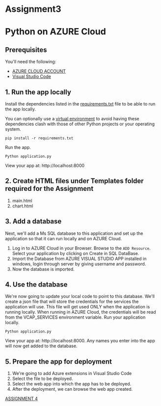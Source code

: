 # Assignment3
# Python on AZURE Cloud



## Prerequisites

You'll need the following:
* [AZURE CLOUD ACCOUNT](https://portal.azure.com/#home)
* [Visual Studio Code](https://code.visualstudio.com/download)


## 1. Run the app locally

Install the dependencies listed in the [requirements.txt](https://pip.readthedocs.io/en/stable/user_guide/#requirements-files) file to be able to run the app locally.

You can optionally use a [virtual environment](https://packaging.python.org/installing/#creating-and-using-virtual-environments) to avoid having these dependencies clash with those of other Python projects or your operating system.
  ```
pip install -r requirements.txt
  ```

Run the app.
  ```
Python application.py
  ```

 View your app at: http://localhost:8000

## 2. Create HTML files under Templates folder required for the Assignment
1. main.html
2. chart.html


## 3. Add a database

Next, we'll add a Ms SQL database to this application and set up the application so that it can run locally and on AZURE Cloud.

1. Log in to AZURE Cloud in your Browser. Browse to the `ADD Resource`. Select your application by clicking on Create in SQL DataBase.
2. Import the Database from AZURE VISUAL STUDIO APP installed in windows, login through server by giving username and password.
3. Now the database is imported.

## 4. Use the database

We're now going to update your local code to point to this database. We'll create a json file that will store the credentials for the services the application will use. This file will get used ONLY when the application is running locally. When running in AZURE Cloud, the credentials will be read from the VCAP_SERVICES environment variable.
Run your application locally.
  ```
Python application.py
  ```

  View your app at: http://localhost:8000. Any names you enter into the app will now get added to the database.

## 5. Prepare the app for deployment

1. We're going to add Azure extensions in Visual Studio Code 
2. Select the file to be deployed.
3. Select the web app into which the app has to be deployed.
4. After the deployment, we can browse the web app created.

[ASSIGNMENT 4](https://assignment00004.azurewebsites.net/)

  ```

  ```
